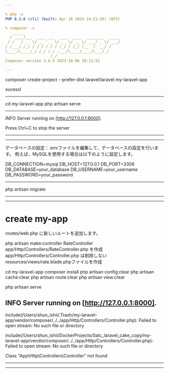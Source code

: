 ```yaml
---

% php -v
PHP 8.3.6 (cli) (built: Apr 10 2024 14:21:20) (NTS)

% composer -v
   ______
  / ____/___  ____ ___  ____  ____  ________  _____
 / /   / __ \/ __ `__ \/ __ \/ __ \/ ___/ _ \/ ___/
/ /___/ /_/ / / / / / / /_/ / /_/ (__  )  __/ /
\____/\____/_/ /_/ /_/ .___/\____/____/\___/_/
                    /_/
Composer version 2.6.5 2023-10-06 10:11:52

---
```


composer create-project --prefer-dist laravel/laravel my-laravel-app

sucess!

---

cd my-laravel-app
php artisan serve

---

INFO  Server running on [http://127.0.0.1:8000].  

  Press Ctrl+C to stop the server

---
---

データベースの設定：.envファイルを編集して、データベースの設定を行います。
例えば、MySQLを使用する場合は以下のように設定します。

DB_CONNECTION=mysql
DB_HOST=127.0.0.1
DB_PORT=3306
DB_DATABASE=your_database
DB_USERNAME=your_username
DB_PASSWORD=your_password

---

php artisan migrate

---
---
# create my-app

routes/web.php に新しいルートを追加します。

php artisan make:controller RateController
app/Http/Controllers/RateController.php を作成
app/Http/Controllers/Controller.php は削除しない
resources/views/rate.blade.phpファイルを作成

cd my-laravel-app
composer install
php artisan config:clear
php artisan cache:clear
php artisan route:clear
php artisan view:clear

php artisan serve

INFO  Server running on [http://127.0.0.1:8000].  
---

include(/Users/shun_ishii/.Trash/my-laravel-app/vendor/composer/../../app/Http/Controllers/Controller.php): Failed to open stream: No such file or directory

include(/Users/shun_ishii/DockerProjects/0atc_laravel_cake_copy/my-laravel-app/vendor/composer/../../app/Http/Controllers/Controller.php): Failed to open stream: No such file or directory

Class "App\Http\Controllers\Controller" not found

---
---